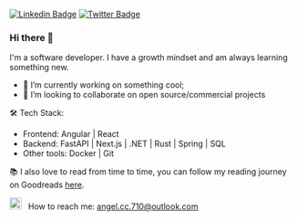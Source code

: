 [![Linkedin Badge](https://img.shields.io/badge/-LinkedIn-0e76a8?style=flat-square&logo=Linkedin&logoColor=white)](https://www.linkedin.com/in/angel-choque-8ab65a243)
[![Twitter Badge](https://img.shields.io/badge/-Twitter-00acee?style=flat-square&logo=Twitter&logoColor=white)](https://twitter.com/Angel15403890)

### Hi there 👋
I'm a software developer. I have a growth mindset and am always learning something new.
- 🔭 I’m currently working on something cool;
- 👯 I’m looking to collaborate on open source/commercial projects

🛠️ Tech Stack:
- Frontend:  Angular | React
- Backend: FastAPI | Next.js | .NET | Rust | Spring | SQL
- Other tools: Docker | Git

📚 I also love to read from time to time, you can follow my reading journey on Goodreads [here](https://www.goodreads.com/user/show/187851861-angelc16).

<img src="https://github.com/Gapur/Gapur/blob/main/assets/letterbox.gif?raw=true" width="21" />&nbsp;&nbsp;  How to reach me: angel.cc.710@outlook.com

<!--
**angelc16/angelc16** is a ✨ _special_ ✨ repository because its `README.md` (this file) appears on your GitHub profile.

Here are some ideas to get you started:

- 🔭 I’m currently working on ...
- 🌱 I’m currently learning ...
- 👯 I’m looking to collaborate on ...
- 🤔 I’m looking for help with ...
- 💬 Ask me about ...
- 📫 How to reach me: ...
- 😄 Pronouns: ...
- ⚡ Fun fact: ...
-->
